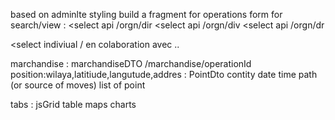 
based on adminlte styling build a fragment for 
operations form for search/view :
<select api /orgn/dir
<select api /orgn/div
<select api /orgn/dr

<select indiviual / en colaboration avec ..

marchandise : marchandiseDTO /marchandise/operationId
position:wilaya,latitiude,langutude,addres : PointDto 
contity 
date
time
path (or source of moves) list of point

tabs :
jsGrid table
maps
charts

